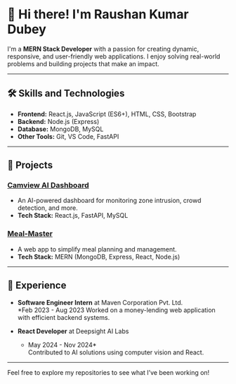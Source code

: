 # 👋 Hi there! I'm Raushan Kumar Dubey

I'm a **MERN Stack Developer** with a passion for creating dynamic, responsive, and user-friendly web applications. I enjoy solving real-world problems and building projects that make an impact.

---

## 🛠️ **Skills and Technologies**
- **Frontend:** React.js, JavaScript (ES6+), HTML, CSS, Bootstrap  
- **Backend:** Node.js (Express)  
- **Database:** MongoDB, MySQL  
- **Other Tools:** Git, VS Code, FastAPI  

---

## 🚀 **Projects**
### [Camview AI Dashboard](#)
- An AI-powered dashboard for monitoring zone intrusion, crowd detection, and more.
- **Tech Stack:** React.js, FastAPI, MySQL

### [Meal-Master](#)
- A web app to simplify meal planning and management.
- **Tech Stack:** MERN (MongoDB, Express, React, Node.js)

---

## 💼 **Experience**
- **Software Engineer Intern** at Maven Corporation Pvt. Ltd.  
  *Feb 2023 - Aug 2023 
  Worked on a money-lending web application with efficient backend systems.

- **React Developer** at Deepsight AI Labs  
  * May 2024 - Nov 2024*  
  Contributed to AI solutions using computer vision and React.

---



Feel free to explore my repositories to see what I’ve been working on!
